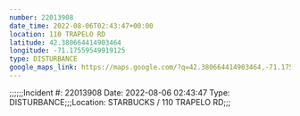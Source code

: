 ```yaml
---
number: 22013908
date_time: 2022-08-06T02:43:47+00:00
location: 110 TRAPELO RD
latitude: 42.380664414903464
longitude: -71.17559549919125
type: DISTURBANCE
google_maps_link: https://maps.google.com/?q=42.380664414903464,-71.17559549919125
---
```


;;;;;;Incident #: 22013908   Date: 2022-08-06 02:43:47   Type: DISTURBANCE;;;Location: STARBUCKS / 110 TRAPELO RD;;;

